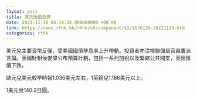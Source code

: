 ```yaml
---
layout: post
title: 美元匯價反彈
date: 2022-11-18 06:19:34.000000000 +08:00
link: https://news.rthk.hk/rthk/ch/component/k2/1676126-20221118.htm
categories: rthk
---
```


美元兌主要貨幣反彈，受美國國債孳息率上升帶動。投資者亦注視聯儲局官員鷹派言論。英國財相侯俊偉公布預算計劃，包括一系列加稅以及緊縮公共開支，英鎊匯價下跌。

歐元兌美元較早時報1.036美元左右，1英鎊兌1.186美元以上。

1美元兌140.2日圓。
